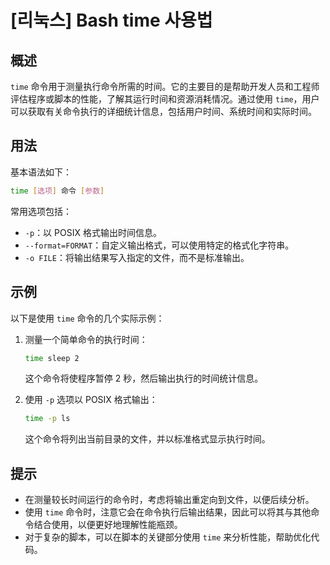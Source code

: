 # [리눅스] Bash time 사용법

## 概述
`time` 命令用于测量执行命令所需的时间。它的主要目的是帮助开发人员和工程师评估程序或脚本的性能，了解其运行时间和资源消耗情况。通过使用 `time`，用户可以获取有关命令执行的详细统计信息，包括用户时间、系统时间和实际时间。

## 用法
基本语法如下：
```bash
time [选项] 命令 [参数]
```

常用选项包括：
- `-p`：以 POSIX 格式输出时间信息。
- `--format=FORMAT`：自定义输出格式，可以使用特定的格式化字符串。
- `-o FILE`：将输出结果写入指定的文件，而不是标准输出。

## 示例
以下是使用 `time` 命令的几个实际示例：

1. 测量一个简单命令的执行时间：
   ```bash
   time sleep 2
   ```
   这个命令将使程序暂停 2 秒，然后输出执行的时间统计信息。

2. 使用 `-p` 选项以 POSIX 格式输出：
   ```bash
   time -p ls
   ```
   这个命令将列出当前目录的文件，并以标准格式显示执行时间。

## 提示
- 在测量较长时间运行的命令时，考虑将输出重定向到文件，以便后续分析。
- 使用 `time` 命令时，注意它会在命令执行后输出结果，因此可以将其与其他命令结合使用，以便更好地理解性能瓶颈。
- 对于复杂的脚本，可以在脚本的关键部分使用 `time` 来分析性能，帮助优化代码。